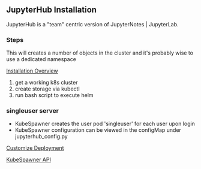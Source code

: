 ## JupyterHub Installation 

JupyterHub is a "team" centric version of JupyterNotes | JupyterLab. 

### Steps

This will creates a number of objects in the cluster and it's probably wise to use a dedicated namespace

[Installation Overview](https://z2jh.jupyter.org/en/stable/)

1. get a working k8s cluster
2. create storage via kubectl
3. run bash script to execute helm

### singleuser server

- KubeSpawner creates the user pod 'singleuser' for each user upon login  
- KubeSpawner configuration can be viewed in the configMap under jupyterhub_config.py

[Customize Deployment](https://z2jh.jupyter.org/en/stable/jupyterhub/customization.html)

[KubeSpawner API](https://jupyterhub-kubespawner.readthedocs.io/en/latest/spawner.html#kubespawner.KubeSpawner)
